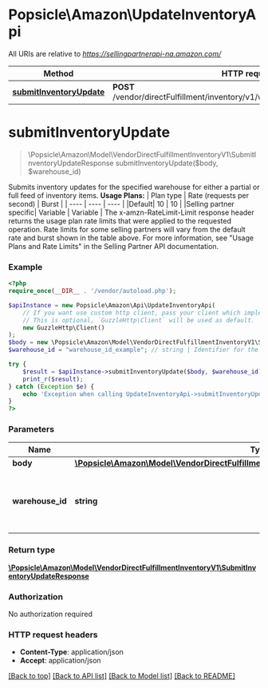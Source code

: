 # Popsicle\Amazon\UpdateInventoryApi

All URIs are relative to *https://sellingpartnerapi-na.amazon.com/*

Method | HTTP request | Description
------------- | ------------- | -------------
[**submitInventoryUpdate**](UpdateInventoryApi.md#submitinventoryupdate) | **POST** /vendor/directFulfillment/inventory/v1/warehouses/{warehouseId}/items | 

# **submitInventoryUpdate**
> \Popsicle\Amazon\Model\VendorDirectFulfillmentInventoryV1\SubmitInventoryUpdateResponse submitInventoryUpdate($body, $warehouse_id)



Submits inventory updates for the specified warehouse for either a partial or full feed of inventory items.  **Usage Plans:**  | Plan type | Rate (requests per second) | Burst | | ---- | ---- | ---- | |Default| 10 | 10 | |Selling partner specific| Variable | Variable |  The x-amzn-RateLimit-Limit response header returns the usage plan rate limits that were applied to the requested operation. Rate limits for some selling partners will vary from the default rate and burst shown in the table above. For more information, see \"Usage Plans and Rate Limits\" in the Selling Partner API documentation.

### Example
```php
<?php
require_once(__DIR__ . '/vendor/autoload.php');

$apiInstance = new Popsicle\Amazon\Api\UpdateInventoryApi(
    // If you want use custom http client, pass your client which implements `GuzzleHttp\ClientInterface`.
    // This is optional, `GuzzleHttp\Client` will be used as default.
    new GuzzleHttp\Client()
);
$body = new \Popsicle\Amazon\Model\VendorDirectFulfillmentInventoryV1\SubmitInventoryUpdateRequest(); // \Popsicle\Amazon\Model\VendorDirectFulfillmentInventoryV1\SubmitInventoryUpdateRequest | 
$warehouse_id = "warehouse_id_example"; // string | Identifier for the warehouse for which to update inventory.

try {
    $result = $apiInstance->submitInventoryUpdate($body, $warehouse_id);
    print_r($result);
} catch (Exception $e) {
    echo 'Exception when calling UpdateInventoryApi->submitInventoryUpdate: ', $e->getMessage(), PHP_EOL;
}
?>
```

### Parameters

Name | Type | Description  | Notes
------------- | ------------- | ------------- | -------------
 **body** | [**\Popsicle\Amazon\Model\VendorDirectFulfillmentInventoryV1\SubmitInventoryUpdateRequest**](../Model/SubmitInventoryUpdateRequest.md)|  |
 **warehouse_id** | **string**| Identifier for the warehouse for which to update inventory. |

### Return type

[**\Popsicle\Amazon\Model\VendorDirectFulfillmentInventoryV1\SubmitInventoryUpdateResponse**](../Model/SubmitInventoryUpdateResponse.md)

### Authorization

No authorization required

### HTTP request headers

 - **Content-Type**: application/json
 - **Accept**: application/json

[[Back to top]](#) [[Back to API list]](../../README.md#documentation-for-api-endpoints) [[Back to Model list]](../../README.md#documentation-for-models) [[Back to README]](../../README.md)

